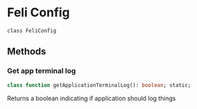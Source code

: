 # Feli Config
`class FeliConfig`

## Methods
### Get app terminal log
```pascal
class function getApplicationTerminalLog(): boolean; static;
```
Returns a boolean indicating if application should log things